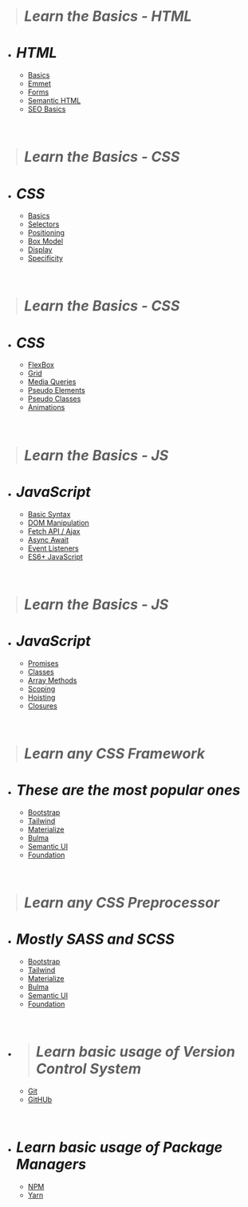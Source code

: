 > # *Learn the Basics - HTML*
+ # ***HTML***

    + [Basics]()
    + [Emmet]()
    + [Forms]()
    + [Semantic HTML]()
    + [SEO Basics]()

<br>

> # *Learn the Basics - CSS* 
+ # ***CSS***

    + [Basics]()
    + [Selectors]()
    + [Positioning]()
    + [Box Model]()
    + [Display]()
    + [Specificity]()

<br>

> # *Learn the Basics - CSS* 
+ # ***CSS***

    + [FlexBox]()
    + [Grid]()
    + [Media Queries]()
    + [Pseudo Elements]()
    + [Pseudo Classes]()
    + [Animations]()

<br>

> # *Learn the Basics - JS* 
+ # ***JavaScript***

    + [Basic Syntax]()
    + [DOM Manipulation]()
    + [Fetch API / Ajax]()
    + [Async Await]()
    + [Event Listeners]()
    + [ES6+ JavaScript]()

<br>

> # *Learn the Basics - JS* 
+ # ***JavaScript***

    + [Promises]()
    + [Classes]()
    + [Array Methods]()
    + [Scoping]()
    + [Hoisting]()
    + [Closures]()

<br>

> # *Learn any CSS Framework* 
+ # ***These are the most popular ones***


    + [Bootstrap]()
    + [Tailwind]()
    + [Materialize]()
    + [Bulma]()
    + [Semantic UI]()
    + [Foundation]()

 <br>

 > # *Learn any CSS Preprocessor* 
+ # ***Mostly SASS and SCSS***

    + [Bootstrap]()
    + [Tailwind]()
    + [Materialize]()
    + [Bulma]()
    + [Semantic UI]()
    + [Foundation]()

 <br>

+ > # *Learn basic usage of Version Control System* 

    + [Git]()
    + [GitHUb]()

 <br>

+ # ***Learn basic usage of Package Managers***

    + [NPM]()
    + [Yarn]()

 <br>

